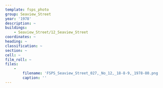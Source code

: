 ```yaml
---
template: fsps_photo
group: Seaview_Street
year: '1978'
description: ~
buildings:
    - Seaview_Street/12_Seaview_Street
coordinates: ~
heading: ~
classification: ~
section: ~
cell: ~
film_roll: ~
files:
    -
        filename: 'FSPS_Seaview_Street_027,_No_12,_18-8-9,_1978-80.png'
        caption: ''
---
```

